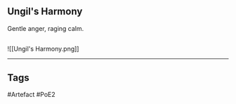 ## Ungil's Harmony
Gentle anger, raging calm.
##
![[Ungil's Harmony.png]]

---
## Tags
#Artefact
#PoE2